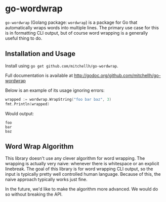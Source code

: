 # go-wordwrap

`go-wordwrap` (Golang package: `wordwrap`) is a package for Go that
automatically wraps words into multiple lines. The primary use case for this
is in formatting CLI output, but of course word wrapping is a generally useful
thing to do.

## Installation and Usage

Install using `go get github.com/mitchellh/go-wordwrap`.

Full documentation is available at
http://godoc.org/github.com/mitchellh/go-wordwrap

Below is an example of its usage ignoring errors:

```go
wrapped := wordwrap.WrapString("foo bar baz", 3)
fmt.Println(wrapped)
```

Would output:

```
foo
bar
baz
```

## Word Wrap Algorithm

This library doesn't use any clever algorithm for word wrapping. The wrapping
is actually very naive: whenever there is whitespace or an explicit linebreak.
The goal of this library is for word wrapping CLI output, so the input is
typically pretty well controlled human language. Because of this, the naive
approach typically works just fine.

In the future, we'd like to make the algorithm more advanced. We would do
so without breaking the API.
